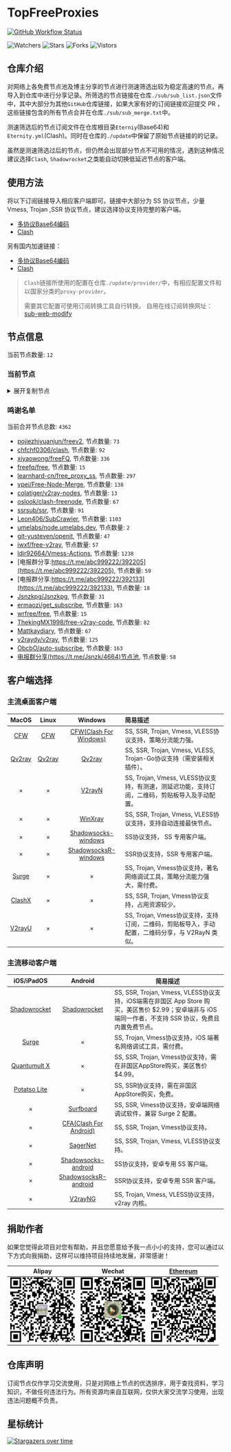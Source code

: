 # TopFreeProxies
[![GitHub Workflow Status](https://img.shields.io/github/workflow/status/alanbobs999/topfreeproxies/sub_merge?label=sub_merge)](https://github.com/alanbobs999/TopFreeProxies/actions/workflows/sub_merge.yml) 

![Watchers](https://img.shields.io/github/watchers/alanbobs999/topfreeproxies) ![Stars](https://img.shields.io/github/stars/alanbobs999/topfreeproxies) ![Forks](https://img.shields.io/github/forks/alanbobs999/topfreeproxies) ![Vistors](https://visitor-badge.laobi.icu/badge?page_id=alanbobs999.topfreeproxies)

## 仓库介绍
对网络上各免费节点池及博主分享的节点进行测速筛选出较为稳定高速的节点，再导入到仓库中进行分享记录。所筛选的节点链接在仓库`./sub/sub_list.json`文件中，其中大部分为其他`GitHub`仓库链接，如果大家有好的订阅链接欢迎提交 PR ，这些链接包含的所有节点合并在仓库`./sub/sub_merge.txt`中。

测速筛选后的节点订阅文件在仓库根目录`Eterniy`(Base64)和`Eternity.yml`(Clash)。同时在仓库的`./update`中保留了原始节点链接的的记录。

虽然是测速筛选过后的节点，但仍然会出现部分节点不可用的情况，遇到这种情况建议选择`Clash`, `Shadowrocket`之类能自动切换低延迟节点的客户端。

## 使用方法
将以下订阅链接导入相应客户端即可。链接中大部分为 SS 协议节点，少量 Vmess, Trojan ,SSR 协议节点，建议选择协议支持完整的客户端。

- [多协议Base64编码](https://raw.githubusercontent.com/alanbobs999/TopFreeProxies/master/Eternity)
- [Clash](https://raw.githubusercontent.com/alanbobs999/TopFreeProxies/master/Eternity.yml)

另有国内加速链接：

- [多协议Base64编码](https://raw.fastgit.org/alanbobs999/TopFreeProxies/master/Eternity)
- [Clash](https://raw.fastgit.org/alanbobs999/TopFreeProxies/master/Eternity.yml)

>`Clash`链接所使用的配置在仓库`./update/provider/`中，有相应配置文件和以国家分类的`proxy-provider`。
>
>需要其它配置可使用订阅转换工具自行转换。
>自用在线订阅转换网址：[sub-web-modify](https://sub.v1.mk/)

## 节点信息
当前节点数量: `12`
### 当前节点
<details>
  <summary>展开复制节点</summary>

    ss://cmM0LW1kNTpwYXNzaW5mbzEyM0AxMTcuMjguMjQzLjIyMDo4MTg2#%F0%9F%87%AD%F0%9F%87%B0HK-117.28.243.220-00
    ss://YWVzLTI1Ni1nY206ZTRGQ1dyZ3BramkzUVlAMzguNjQuMTM4LjE0NTo5MTAx#%F0%9F%87%BA%F0%9F%87%B8US-38.64.138.145-01
    ss://YWVzLTI1Ni1nY206S2l4THZLendqZWtHMDBybUAxNDIuMjAyLjQ4LjgzOjU1MDA=#%F0%9F%87%BA%F0%9F%87%B8US-142.202.48.83-02
    ss://YWVzLTI1Ni1nY206WTZSOXBBdHZ4eHptR0NAMTM0LjE5NS4xOTYuMTI6MzM4OQ==#%F0%9F%87%A8%F0%9F%87%A6CA-134.195.196.12-03
    ss://YWVzLTI1Ni1nY206VEV6amZBWXEySWp0dW9TQDM4LjY0LjEzOC4xNDU6NjY5Nw==#%F0%9F%87%BA%F0%9F%87%B8US-38.64.138.145-04
    ss://YWVzLTI1Ni1nY206S2l4THZLendqZWtHMDBybUAzOC45MS4xMDIuODY6ODAwMA==#%F0%9F%87%BA%F0%9F%87%B8US-38.91.102.86-05
    ss://YWVzLTI1Ni1nY206S2l4THZLendqZWtHMDBybUAzOC45MS4xMDIuODY6ODA4MA==#%F0%9F%87%BA%F0%9F%87%B8US-38.91.102.86-06
    ss://YWVzLTI1Ni1nY206WEtGS2wyclVMaklwNzRAMzguMTQzLjY2LjcxOjgwMDk=#%F0%9F%87%BA%F0%9F%87%B8US-38.143.66.71-07
    ss://YWVzLTI1Ni1nY206Rm9PaUdsa0FBOXlQRUdQQDM4LjkxLjEwMi44Njo3MzA3#%F0%9F%87%BA%F0%9F%87%B8US-38.91.102.86-08
    ss://YWVzLTI1Ni1nY206WTZSOXBBdHZ4eHptR0NAMzguOTEuMTAyLjg2OjU2MDA=#%F0%9F%87%BA%F0%9F%87%B8US-38.91.102.86-09
    trojan://3r90JDGBYA@185.148.14.58:53514?allowInsecure=1#%F0%9F%87%BA%F0%9F%87%B8US-185.148.14.58-10
    trojan://MhPG7g9x2Etb4Hspsb@os2-7.sstr-api.xyz:443?allowInsecure=1#%F0%9F%87%AF%F0%9F%87%B5JP-45.142.165.27-11
    

</details>

### 鸣谢名单
当前合并节点总数: `4362`
- [pojiezhiyuanjun/freev2](https://github.com/pojiezhiyuanjun/freev2), 节点数量: `73`
- [chfchf0306/clash](https://github.com/chfchf0306/clash), 节点数量: `92`
- [xiyaowong/freeFQ](https://github.com/xiyaowong/freeFQ), 节点数量: `336`
- [freefq/free](https://github.com/freefq/free), 节点数量: `15`
- [learnhard-cn/free_proxy_ss](https://github.com/learnhard-cn/free_proxy_ss), 节点数量: `297`
- [vpei/Free-Node-Merge](https://github.com/vpei/Free-Node-Merge), 节点数量: `138`
- [colatiger/v2ray-nodes](https://github.com/colatiger/v2ray-nodes), 节点数量: `13`
- [oslook/clash-freenode](https://github.com/oslook/clash-freenode), 节点数量: `67`
- [ssrsub/ssr](https://github.com/ssrsub/ssr), 节点数量: `91`
- [Leon406/SubCrawler](https://github.com/Leon406/SubCrawler), 节点数量: `1103`
- [umelabs/node.umelabs.dev](https://github.com/umelabs/node.umelabs.dev), 节点数量: `2`
- [git-yusteven/openit](https://github.com/git-yusteven/openit), 节点数量: `47`
- [iwxf/free-v2ray](https://github.com/iwxf/free-v2ray), 节点数量: `57`
- [ldir92664/Vmess-Actions](https://github.com/ldir92664/Vmess-Actions), 节点数量: `1238`
- [电报群分享:https://t.me/abc999222/392205](https://t.me/abc999222/392205), 节点数量: `59`
- [电报群分享:https://t.me/abc999222/392133](https://t.me/abc999222/392133), 节点数量: `18`
- [Jsnzkpg/Jsnzkpg](https://github.com/Jsnzkpg/Jsnzkpg), 节点数量: `31`
- [ermaozi/get_subscribe](https://github.com/ermaozi/get_subscribe), 节点数量: `163`
- [wrfree/free](https://github.com/wrfree/free), 节点数量: `15`
- [ThekingMX1998/free-v2ray-code](https://github.com/ThekingMX1998/free-v2ray-code), 节点数量: `82`
- [Mattkaydiary](https://www.mattkaydiary.com), 节点数量: `67`
- [v2raydy/v2ray](https://github.com/v2raydy/v2ray), 节点数量: `125`
- [ObcbO/auto-subscribe](https://github.com/ObcbO/auto-subscribe), 节点数量: `163`
- [电报群分享(https://t.me/Jsnzk/4664)节点池](https://pool.jinxnet.xyz), 节点数量: `58`

## 客户端选择
### 主流桌面客户端
|                            MacOS                             |                            Linux                             |                           Windows                            | 简易描述                                           |
| :----------------------------------------------------------: | :----------------------------------------------------------: | :----------------------------------------------------------: | :------------------------------------------------- |
| [CFW](https://github.com/Fndroid/clash_for_windows_pkg/releases) | [CFW](https://github.com/Fndroid/clash_for_windows_pkg/releases) | [CFW(Clash For Windows)](https://github.com/Fndroid/clash_for_windows_pkg/releases) | SS, SSR, Trojan, Vmess, VLESS协议支持，策略分流能力强。            |
|     [Qv2ray](https://github.com/Qv2ray/Qv2ray/releases)      |     [Qv2ray](https://github.com/Qv2ray/Qv2ray/releases)      |     [Qv2ray](https://github.com/Qv2ray/Qv2ray/releases)      | SS, SSR, Trojan, Vmess, VLESS, Trojan-Go协议支持（需安装相关插件）。 |
|                              ×                               |                              ×                               |      [V2rayN](https://github.com/2dust/v2rayN/releases)      | SS, Trojan, Vmess, VLESS协议支持，有测速，测延迟功能，支持订阅，二维码，剪贴板导入及手动配置。                 |
|                              ×                               |                              ×                               |    [WinXray](https://github.com/TheMRLL/winxray/releases)    | SS, SSR, Trojan, Vmess, VLESS协议支持，支持自动连接最快节点。            |
|                              ×                               |                              ×                               | [Shadowsocks-windows](https://github.com/shadowsocks/shadowsocks-windows/releases) | SS协议支持， SS 专用客户端。                                       |
|                              ×                               |                              ×                               | [ShadowsocksR-windows](https://github.com/HMBSbige/ShadowsocksR-Windows/releases) | SSR协议支持，SSR 专用客户端。                                      |
|                [Surge](https://nssurge.com/)                 |                              ×                               |                              ×                               | SS, Trojan, Vmess协议支持，著名网络调试工具，策略分流能力强大，需付费。                        |
|   [ClashX](https://github.com/yichengchen/clashX/releases)   |                              ×                               |                              ×                               | SS, SSR, Trojan, Vmess协议支持，占用资源较少。                   |
|      [V2rayU](https://github.com/yanue/V2rayU/releases)      |                              ×                               |                              ×                               | SS, Trojan, Vmess协议支持，支持订阅，二维码，剪贴板导入，手动配置，二维码分享，与 V2RayN 类似。                        |

### 主流移动客户端
|                          iOS/iPadOS                          |                           Android                            | 简易描述                                                     |
| :----------------------------------------------------------: | :----------------------------------------------------------: | ------------------------------------------------------------ |
| [Shadowrocket](https://apps.apple.com/us/app/shadowrocket/id932747118) | [Shadowrocket](https://play.google.com/store/apps/details?id=com.v2cross.proxy) | SS, SSR, Trojan, Vmess, VLESS协议支持，iOS端需在非国区 App Store 购买，美区售价 $2.99；安卓端非与 iOS 端同一作者，不支持 SSR 协议，免费且内置免费节点。 |
|                [Surge](https://nssurge.com/)                 |                              ×                               | SS, Trojan, Vmess协议支持，iOS 端著名网络调试工具，需付费。                                  |
| [Quantumult X](https://apps.apple.com/us/app/quantumult-x/id1443988620) |                              ×                               | SS, SSR, Trojan, Vmess协议支持，需在非国区AppStore购买，美区售价$4.99。 |
| [Potatso Lite](https://apps.apple.com/us/app/potatso-lite/id1239860606) |                              ×                               | SS, SSR协议支持，需在非国区AppStore购买，免费。              |
|                              ×                               | [Surfboard](https://play.google.com/store/apps/details?id=com.getsurfboard) | SS, SSR, Vmess协议支持，安卓端网络调试软件，兼容 Surge 2 配置。 |
|                              ×                               | [CFA(Clash For Android)](https://github.com/Kr328/ClashForAndroid/releases) | SS, SSR, Trojan, Vmess协议支持。                             |
|                              ×                               |  [SagerNet](https://github.com/SagerNet/SagerNet/releases)   | SS, SSR, Trojan, Vmess, VLESS协议支持。                      |
|                              ×                               | [Shadowsocks-android](https://github.com/shadowsocks/shadowsocks-android/releases) | SS协议支持，安卓专用 SS 客户端。                                                 |
|                              ×                               | [ShadowsocksR-android](https://github.com/HMBSbige/ShadowsocksR-Android/releases) | SSR协议支持，安卓专用 SSR 客户端。                                                |
|                              ×                               |     [V2rayNG](https://github.com/2dust/v2rayNG/releases)     | SS, Trojan, Vmess, VLESS协议支持，v2ray 内核。                           |

## 捐助作者
如果您觉得此项目对您有帮助，并且您愿意给予我一点小小的支持，您可以通过以下方式向我捐助，这样可以维持项目持续地发展，非常感谢！

| Alipay | Wechat | [Ethereum](https://etherscan.io/address/0xa7736a92aca8325c1f57664ee9453d465343eabe) |
| :------: | :------: | :------: | 
| <img width="150" src="./utils/donate/alipay.png"> | <img width="150" src="./utils/donate/wechat.png"> | <img width="150" src="./utils/donate/ethereum.png"> | 

## 仓库声明
订阅节点仅作学习交流使用，只是对网络上节点的优选排序，用于查找资料，学习知识，不做任何违法行为。所有资源均来自互联网，仅供大家交流学习使用，出现违法问题概不负责。

## 星标统计
[![Stargazers over time](https://starchart.cc/alanbobs999/TopFreeProxies.svg)](https://starchart.cc/alanbobs999/TopFreeProxies)
